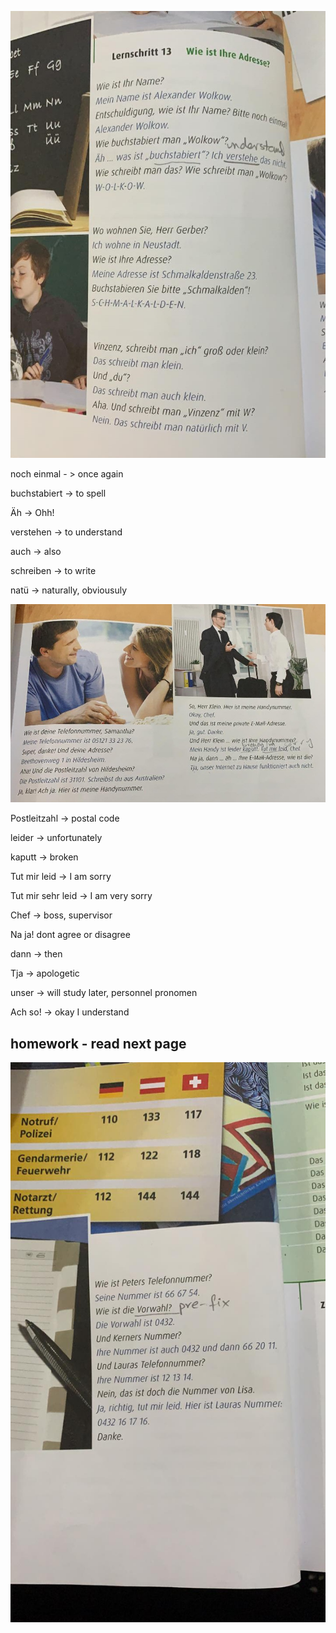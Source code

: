 
![alt](./images/11-1.jpeg "image 11-1")

noch einmal - > once again

buchstabiert -> to spell

&Auml;h -> Ohh!

verstehen -> to understand

auch -> also

schreiben -> to write

nat&uuml; -> naturally, obviousuly

![alt](./images/11-2.jpeg "image 11-2")

Postleitzahl -> postal code

leider -> unfortunately

kaputt -> broken

Tut mir leid -> I am sorry

Tut mir sehr leid -> I am very sorry

Chef -> boss, supervisor

Na ja! dont agree or disagree

dann -> then

Tja -> apologetic

unser -> will study later, personnel pronomen

Ach so! -> okay I understand

## homework - read next page

![alt](./images/11-3.jpeg "image 11-3")
